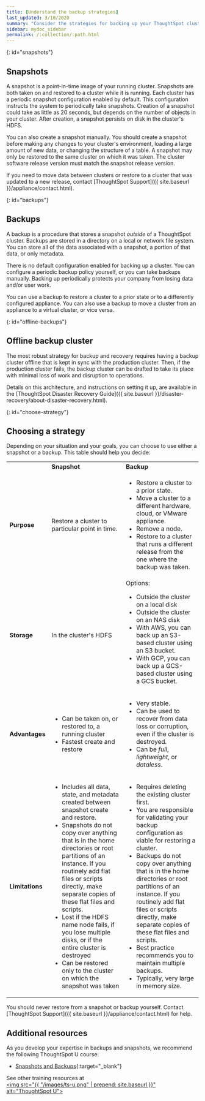 ```yaml
---
title: [Understand the backup strategies]
last_updated: 3/10/2020
summary: "Consider the strategies for backing up your ThoughtSpot cluster."
sidebar: mydoc_sidebar
permalink: /:collection/:path.html
---
```

{: id="snapshots"}
## Snapshots

A snapshot is a point-in-time image of your running cluster. Snapshots are both taken on and restored to a cluster while it is running. Each cluster has a periodic snapshot configuration enabled by default. This configuration instructs the system to periodically take snapshots. Creation of a snapshot could take as little as 20 seconds, but depends on the number of objects in your cluster. After creation, a snapshot persists on disk in the cluster's HDFS.

You can also create a snapshot manually. You should create a snapshot before making any changes to your cluster's environment, loading a large amount of new data, or changing the structure of a table. A snapshot may only be restored to the same cluster on which it was taken. The cluster software release version must match the snapshot release version.

If you need to move data between clusters or restore to a cluster that was updated to a new release, contact [ThoughtSpot Support]({{ site.baseurl }}/appliance/contact.html).

{: id="backups"}
## Backups

A backup is a procedure that stores a snapshot *outside* of a ThoughtSpot cluster. Backups are stored in a directory on a local or network file system. You can store all of the data associated with a snapshot, a portion of that data, or only metadata.

There is no default configuration enabled for backing up a cluster. You can configure a periodic backup policy yourself, or you can take backups manually. Backing up periodically protects your company from losing data and/or user work.

You can use a backup to restore a cluster to a prior state or to a differently configured appliance. You can also use a backup to move a cluster from an appliance to a virtual cluster, or vice versa.

{: id="offline-backups"}
## Offline backup cluster

The most robust strategy for backup and recovery requires having a backup cluster offline that is kept in sync with the production cluster. Then, if the production cluster fails, the backup cluster can be drafted to take its place with minimal loss of work and disruption to operations.

Details on this architecture, and instructions on setting it up, are available in the [ThoughtSpot Disaster Recovery Guide]({{ site.baseurl }}/disaster-recovery/about-disaster-recovery.html).

{: id="choose-strategy"}
## Choosing a strategy

Depending on your situation and your goals, you can choose to use either a snapshot or a backup. This table should help you decide:

<table>
<colgroup>
<col width="16%" />
<col width="42%" />
<col width="42%" />
</colgroup>
                <tr>
                    <td/>
                    <td><strong>Snapshot</strong></td>
                    <td><strong>Backup</strong></td>
                </tr>
                <tr id="purpose">
                    <td><strong>Purpose</strong></td>
                    <td>Restore a cluster to particular point in time.</td>
                    <td>
                        <ul>
                            <li>Restore a cluster to a prior state.</li>
                            <li>Move a cluster to a different hardware, cloud, or VMware appliance.</li>
                            <li>Remove a node.</li>
                            <li>Restore to a cluster that runs a different release from the one
                                where the backup was taken.</li>
                        </ul>
                    </td>
                </tr>
                <tr id="storage">
                    <td><strong>Storage</strong></td>
                    <td>In the cluster's HDFS</td>
                    <td>Options:
                        <ul>
                        <li>Outside the cluster on a local disk</li>
                        <li>Outside the cluster on an NAS disk</li>
                        <li> With AWS, you can back up an S3-based cluster using an S3 bucket.</li>
                        <li> With GCP, you can back up a GCS-based cluster using a GCS bucket.</li>
                        </ul>
                    </td>
                </tr>
                <tr id="advantages">
                    <td><strong>Advantages</strong></td>
                    <td>
                        <ul>
                            <li>Can be taken on, or restored to, a running cluster</li>
                            <li>Fastest create and restore</li>
                        </ul>
                    </td>
                    <td>
                        <ul>
                            <li>Very stable.</li>
                            <li>Can be used to recover from data loss or corruption, even if the cluster is destroyed.</li>
                            <li>Can be <em>full</em>, <em>lightweight</em>, or <em>dataless</em>.</li>
                        </ul>
                    </td>
                </tr>
                <tr id="limitations">
                    <td><strong>Limitations</strong></td>
                    <td>
                        <ul>
                            <li>Includes all data, state, and metadata created between
                                snapshot create and restore.</li>
                            <li>Snapshots do not copy over anything that is in the home directories or root partitions of an instance. If you routinely add flat files or scripts directly, make separate copies of these flat files and scripts.</li>
                            <li>Lost if the HDFS name node fails, if you lose multiple disks, or if the entire cluster is destroyed</li>
                            <li>Can be restored only to the cluster on which the snapshot was taken</li>
                        </ul>
                    </td>
                    <td>
                        <ul>
                            <li>Requires deleting the existing cluster first.</li>
                            <li>You are responsible for validating your backup configuration as
                                viable for restoring a cluster.</li>
                            <li>Backups do not copy over anything that is in the home directories or root partitions of an instance. If you routinely add flat files or scripts directly, make separate copies of these flat files and scripts.</li>
                            <li>Best practice recommends you to maintain multiple backups.</li>
                            <li>Typically, very large in memory size.</li>
                        </ul>
                    </td>
                </tr>
            </table>

You should never restore from a snapshot or backup yourself. Contact [ThoughtSpot Support]({{ site.baseurl }}/appliance/contact.html) for help.

## Additional resources
As you develop your expertise in backups and snapshots, we recommend the following ThoughtSpot U course:
* [Snapshots and Backups](https://training.thoughtspot.com/3-snapshots-backups/461810){:target="_blank"}

See other training resources at <br/>
<a href="https://training.thoughtspot.com/" target="_blank"><img src="{{ "/images/ts-u.png" | prepend: site.baseurl  }}" alt="ThoughtSpot U"></a>
